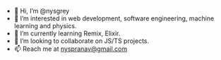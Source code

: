 - 👋 Hi, I’m @nysgrey
- 👀 I’m interested in web development, software engineering, machine learning and physics. 
- 🌱 I’m currently learning Remix, Elixir.
- 💞️ I’m looking to collaborate on JS/TS projects.
- 📫 Reach me at nyspranav@gmail.com

<!---
nysgrey/nysgrey is a ✨ special ✨ repository because its `README.md` (this file) appears on your GitHub profile.
You can click the Preview link to take a look at your changes.
--->

